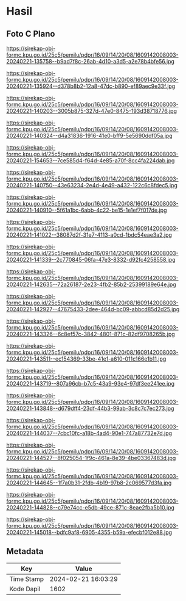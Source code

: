 # Hasil

## Foto C Plano

https://sirekap-obj-formc.kpu.go.id/25c5/pemilu/pdpr/16/09/14/20/08/1609142008003-20240221-135758--b9ad7f8c-26ab-4d10-a3d5-a2e78b4bfe56.jpg

https://sirekap-obj-formc.kpu.go.id/25c5/pemilu/pdpr/16/09/14/20/08/1609142008003-20240221-135924--d378b8b2-12a8-47dc-b890-ef89aec9e33f.jpg

https://sirekap-obj-formc.kpu.go.id/25c5/pemilu/pdpr/16/09/14/20/08/1609142008003-20240221-140203--3005b875-327d-47e0-8475-193d38718776.jpg

https://sirekap-obj-formc.kpu.go.id/25c5/pemilu/pdpr/16/09/14/20/08/1609142008003-20240221-140324--d4a31836-1916-41e0-bff9-5e5690ddf05a.jpg

https://sirekap-obj-formc.kpu.go.id/25c5/pemilu/pdpr/16/09/14/20/08/1609142008003-20240221-154653--7ce585d4-f64d-4e85-a70f-8cc4fa224dab.jpg

https://sirekap-obj-formc.kpu.go.id/25c5/pemilu/pdpr/16/09/14/20/08/1609142008003-20240221-140750--43e63234-2e4d-4e49-a432-122c6c8fdec5.jpg

https://sirekap-obj-formc.kpu.go.id/25c5/pemilu/pdpr/16/09/14/20/08/1609142008003-20240221-140910--5f61a1bc-6abb-4c22-be15-1e1ef7f017de.jpg

https://sirekap-obj-formc.kpu.go.id/25c5/pemilu/pdpr/16/09/14/20/08/1609142008003-20240221-141022--38087d2f-31e7-4113-a0cd-1bdc54eae3a2.jpg

https://sirekap-obj-formc.kpu.go.id/25c5/pemilu/pdpr/16/09/14/20/08/1609142008003-20240221-141339--2c770845-06fa-47e3-8332-d92fc4258558.jpg

https://sirekap-obj-formc.kpu.go.id/25c5/pemilu/pdpr/16/09/14/20/08/1609142008003-20240221-142635--72a26187-2e23-4fb2-85b2-25399189e64e.jpg

https://sirekap-obj-formc.kpu.go.id/25c5/pemilu/pdpr/16/09/14/20/08/1609142008003-20240221-142927--47675433-2dee-464d-bc09-abbcd85d2d25.jpg

https://sirekap-obj-formc.kpu.go.id/25c5/pemilu/pdpr/16/09/14/20/08/1609142008003-20240221-143326--6c8ef57c-3842-4801-871c-82df9708265b.jpg

https://sirekap-obj-formc.kpu.go.id/25c5/pemilu/pdpr/16/09/14/20/08/1609142008003-20240221-143511--ec154369-33be-41e1-a610-011c166e1b11.jpg

https://sirekap-obj-formc.kpu.go.id/25c5/pemilu/pdpr/16/09/14/20/08/1609142008003-20240221-143719--807a96cb-b7c5-43a9-93e4-97df3ee241ee.jpg

https://sirekap-obj-formc.kpu.go.id/25c5/pemilu/pdpr/16/09/14/20/08/1609142008003-20240221-143848--d679dff4-23df-44b3-99ab-3c8c7c7ec273.jpg

https://sirekap-obj-formc.kpu.go.id/25c5/pemilu/pdpr/16/09/14/20/08/1609142008003-20240221-144037--7cbc10fc-a18b-4ad4-90e1-747a87732e7d.jpg

https://sirekap-obj-formc.kpu.go.id/25c5/pemilu/pdpr/16/09/14/20/08/1609142008003-20240221-144527--8f025054-1f9c-461a-8e39-4be03367483d.jpg

https://sirekap-obj-formc.kpu.go.id/25c5/pemilu/pdpr/16/09/14/20/08/1609142008003-20240221-144645--1f7a0b31-2fdb-4b19-97b8-2c069577d3fa.jpg

https://sirekap-obj-formc.kpu.go.id/25c5/pemilu/pdpr/16/09/14/20/08/1609142008003-20240221-144828--c79e74cc-e5db-49ce-871c-8eae2fba5b10.jpg

https://sirekap-obj-formc.kpu.go.id/25c5/pemilu/pdpr/16/09/14/20/08/1609142008003-20240221-145018--bdfc9af8-6905-4355-b59a-efecbf012e88.jpg


## Metadata

| Key        | Value               |
| ---------- | ------------------- |
| Time Stamp | 2024-02-21 16:03:29 |
| Kode Dapil | 1602                |



